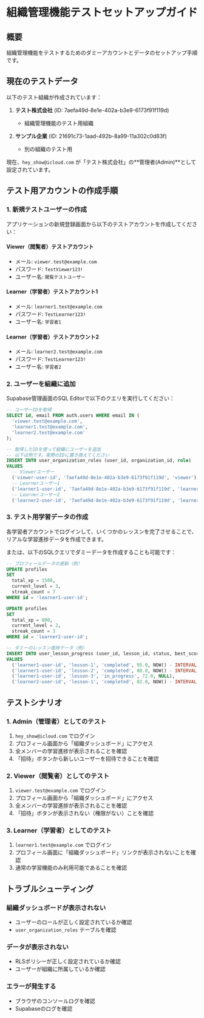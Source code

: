 # 組織管理機能テストセットアップガイド

## 概要

組織管理機能をテストするためのダミーアカウントとデータのセットアップ手順です。

## 現在のテストデータ

以下のテスト組織が作成されています：

1. **テスト株式会社** (ID: 7aefa49d-8e1e-402a-b3e9-6173f91f119d)
   - 組織管理機能のテスト用組織
   
2. **サンプル企業** (ID: 21691c73-1aad-492b-8a99-11a302c0d83f)
   - 別の組織のテスト用

現在、`hey_show@icloud.com` が「テスト株式会社」の**管理者(Admin)**として設定されています。

## テスト用アカウントの作成手順

### 1. 新規テストユーザーの作成

アプリケーションの新規登録画面から以下のテストアカウントを作成してください：

#### Viewer（閲覧者）テストアカウント
- メール: `viewer.test@example.com`
- パスワード: `TestViewer123!`
- ユーザー名: `閲覧テストユーザー`

#### Learner（学習者）テストアカウント1
- メール: `learner1.test@example.com`
- パスワード: `TestLearner123!`
- ユーザー名: `学習者1`

#### Learner（学習者）テストアカウント2
- メール: `learner2.test@example.com`
- パスワード: `TestLearner123!`
- ユーザー名: `学習者2`

### 2. ユーザーを組織に追加

Supabase管理画面のSQL Editorで以下のクエリを実行してください：

```sql
-- ユーザーIDを取得
SELECT id, email FROM auth.users WHERE email IN (
  'viewer.test@example.com',
  'learner1.test@example.com',
  'learner2.test@example.com'
);

-- 取得したIDを使って組織にユーザーを追加
-- 以下は例です。実際のIDに置き換えてください
INSERT INTO user_organization_roles (user_id, organization_id, role)
VALUES 
  -- Viewerユーザー
  ('viewer-user-id', '7aefa49d-8e1e-402a-b3e9-6173f91f119d', 'viewer'),
  -- Learnerユーザー1
  ('learner1-user-id', '7aefa49d-8e1e-402a-b3e9-6173f91f119d', 'learner'),
  -- Learnerユーザー2
  ('learner2-user-id', '7aefa49d-8e1e-402a-b3e9-6173f91f119d', 'learner');
```

### 3. テスト用学習データの作成

各学習者アカウントでログインして、いくつかのレッスンを完了させることで、リアルな学習進捗データを作成できます。

または、以下のSQLクエリでダミーデータを作成することも可能です：

```sql
-- プロフィールデータの更新（例）
UPDATE profiles 
SET 
  total_xp = 1500,
  current_level = 3,
  streak_count = 7
WHERE id = 'learner1-user-id';

UPDATE profiles 
SET 
  total_xp = 800,
  current_level = 2,
  streak_count = 3
WHERE id = 'learner2-user-id';

-- ダミーのレッスン進捗データ（例）
INSERT INTO user_lesson_progress (user_id, lesson_id, status, best_score, completed_at)
VALUES 
  ('learner1-user-id', 'lesson-1', 'completed', 95.0, NOW() - INTERVAL '2 days'),
  ('learner1-user-id', 'lesson-2', 'completed', 88.0, NOW() - INTERVAL '1 day'),
  ('learner1-user-id', 'lesson-3', 'in_progress', 72.0, NULL),
  ('learner2-user-id', 'lesson-1', 'completed', 82.0, NOW() - INTERVAL '3 days');
```

## テストシナリオ

### 1. Admin（管理者）としてのテスト
1. `hey_show@icloud.com` でログイン
2. プロフィール画面から「組織ダッシュボード」にアクセス
3. 全メンバーの学習進捗が表示されることを確認
4. 「招待」ボタンから新しいユーザーを招待できることを確認

### 2. Viewer（閲覧者）としてのテスト
1. `viewer.test@example.com` でログイン
2. プロフィール画面から「組織ダッシュボード」にアクセス
3. 全メンバーの学習進捗が表示されることを確認
4. 「招待」ボタンが表示されない（権限がない）ことを確認

### 3. Learner（学習者）としてのテスト
1. `learner1.test@example.com` でログイン
2. プロフィール画面に「組織ダッシュボード」リンクが表示されないことを確認
3. 通常の学習機能のみ利用可能であることを確認

## トラブルシューティング

### 組織ダッシュボードが表示されない
- ユーザーのロールが正しく設定されているか確認
- `user_organization_roles` テーブルを確認

### データが表示されない
- RLSポリシーが正しく設定されているか確認
- ユーザーが組織に所属しているか確認

### エラーが発生する
- ブラウザのコンソールログを確認
- Supabaseのログを確認 